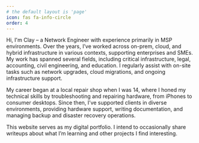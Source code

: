 ```yaml
---
# the default layout is 'page'
icon: fas fa-info-circle
order: 4
---
```

Hi, I'm Clay – a Network Engineer with experience primarily in MSP environments. Over the years, I’ve worked across on-prem, cloud, and hybrid infrastructure in various contexts, supporting enterprises and SMEs. My work has spanned several fields, including critical infrastructure, legal, accounting, civil engineering, and education. I regularly assist with on-site tasks such as network upgrades, cloud migrations, and ongoing infrastructure support.

My career began at a local repair shop when I was 14, where I honed my technical skills by troubleshooting and repairing hardware, from iPhones to consumer desktops. Since then, I’ve supported clients in diverse environments, providing hardware support, writing documentation, and managing backup and disaster recovery operations.

This website serves as my digital portfolio. I intend to occasionally share writeups about what I’m learning and other projects I find interesting.
